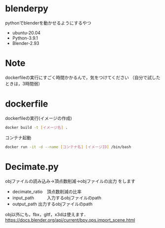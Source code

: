 # blenderpy
 
pythonでblenderを動かせるようにするやつ

* ubuntu-20.04
* Python-3.9.1
* Blender-2.93
 
# Note
 dockerfileの実行にすごく時間かかるんで，気をつけてください
 （自分で試したときは，3時間弱）

# dockerfile
 
dockerfileの実行(イメージの作成)
 
```bash
docker build -t [イメージ名] .
```

コンテナ起動

```bash
docker run -it -d --name [コンテナ名] [イメージID] /bin/bash
```

# Decimate.py
objファイルの読み込み→頂点数削減→objファイルの出力
をします

* decimate_ratio　頂点数削減の比率
* input_path　　　入力するobjファイルのpath
* output_path    出力するobjファイルのpath

obj以外にも，fbx，gltf，x3dは使えます．
https://docs.blender.org/api/current/bpy.ops.import_scene.html
